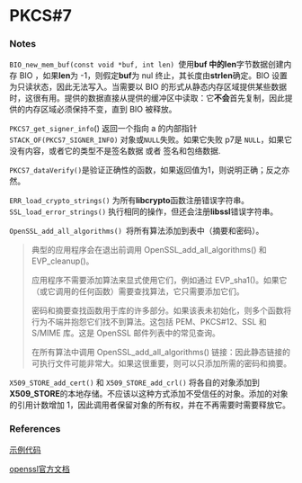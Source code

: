 # PKCS#7

### Notes

`BIO_new_mem_buf(const void *buf, int len) `使用**buf **中的**len**字节数据创建内存 BIO ，如果**len**为 -1，则假定**buf**为 nul 终止，其长度由**strlen**确定。BIO 设置为只读状态，因此无法写入。当需要以 BIO 的形式从静态内存区域提供某些数据时，这很有用。提供的数据直接从提供的缓冲区中读取：它**不会**首先复制，因此提供的内存区域必须保持不变，直到 BIO 被释放。

`PKCS7_get_signer_info`() 返回一个指向 a 的内部指针 `STACK_OF(PKCS7_SIGNER_INFO)` 对象或`NULL`失败。如果它失败 p7是 `NULL`，如果它没有内容，或者它的类型不是签名数据 或者 签名和包络数据.

`PKCS7_dataVerify()`是验证正确性的函数，如果返回值为1，则说明正确；反之亦然。

`ERR_load_crypto_strings()` 为所有**libcrypto**函数注册错误字符串。`SSL_load_error_strings()` 执行相同的操作，但还会注册**libssl**错误字符串。

`OpenSSL_add_all_algorithms() `将所有算法添加到表中（摘要和密码）。

> 典型的应用程序会在退出前调用 OpenSSL_add_all_algorithms() 和 EVP_cleanup()。
>
> 应用程序不需要添加算法来显式使用它们，例如通过 EVP_sha1()。如果它（或它调用的任何函数）需要查找算法，它只需要添加它们。
>
> 密码和摘要查找函数用于库的许多部分。如果该表未初始化，则多个函数将行为不端并抱怨它们找不到算法。这包括 PEM、PKCS#12、SSL 和 S/MIME 库。这是 OpenSSL 邮件列表中的常见查询。
>
> 在所有算法中调用 OpenSSL_add_all_algorithms() 链接：因此静态链接的可执行文件可能非常大。如果这很重要，则可以只添加所需的密码和摘要。

`X509_STORE_add_cert()` 和 `X509_STORE_add_crl()` 将各自的对象添加到**X509_STORE**的本地存储。不应该以这种方式添加不受信任的对象。添加的对象的引用计数增加 1，因此调用者保留对象的所有权，并在不再需要时需要释放它。



### References

[示例代码](https://cpp.hotexamples.com/examples/-/-/PKCS7_dataVerify/cpp-pkcs7_dataverify-function-examples.html)

[openssl官方文档](https://www.openssl.org/docs/man1.1.1/man3/X509_STORE_add_cert.html)

